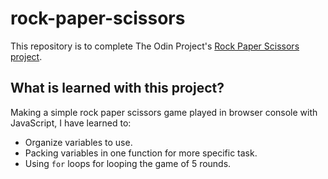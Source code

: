 # rock-paper-scissors

This repository is to complete The Odin Project's [Rock Paper Scissors project](https://www.theodinproject.com/lessons/foundations-rock-paper-scissors).

## What is learned with this project?

Making a simple rock paper scissors game played in browser console with JavaScript, I have learned to:

- Organize variables to use.
- Packing variables in one function for more specific task.
- Using `for` loops for looping the game of 5 rounds.
